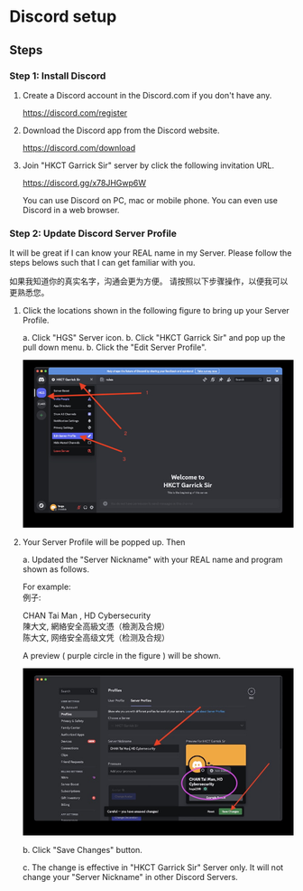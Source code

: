 # Discord setup

## Steps

### Step 1: Install Discord

1. Create a Discord account in the Discord.com if you don't have any.

   https://discord.com/register

2. Download the Discord app from the Discord website.

   https://discord.com/download

3. Join "HKCT Garrick Sir" server by click the following invitation URL.

   https://discord.gg/x78JHGwp6W

   You can use Discord on PC, mac or mobile phone.
   You can even use Discord in a web browser.

### Step 2: Update Discord Server Profile

It will be great if I can know your REAL name in my Server.
Please follow the steps belows such that I can get familiar with you.

如果我知道你的真实名字，沟通会更为方便。
请按照以下步骤操作，以便我可以更熟悉您。

1. Click the locations shown in the following figure to bring up your Server Profile.

   a.  Click "HGS" Server icon.
   b.  Click "HKCT Garrick Sir" and pop up the pull down menu.
   b.  Click the "Edit Server Profile". 

   ![](./img/discordserverp01.jpg)


2. Your Server Profile will be popped up.  Then

   a. Updated the "Server Nickname" with your REAL name and program shown as follows.

      For example:  
      例子:   

      CHAN Tai Man , HD Cybersecurity   
      陳大文, 網絡安全高級文憑（檢測及合規）  
      陈大文, 网络安全高级文凭（检测及合规）   

      A preview ( purple circle in the figure ) will be shown.

      ![](./img/discordserverp02.jpg)
   
   b. Click "Save Changes" button.

   c. The change is effective in "HKCT Garrick Sir" Server only.  It will not change your "Server Nickname" in other Discord Servers.


